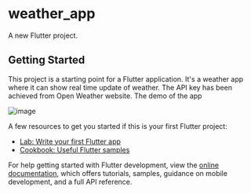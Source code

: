 # weather_app

A new Flutter project.

## Getting Started

This project is a starting point for a Flutter application. It's a weather app where it can show real time update of weather. The API key has been achieved from Open Weather website. The demo of the app 

![image](https://github.com/user-attachments/assets/a76067e2-91f0-4c95-8a5e-0868b1f15064)


A few resources to get you started if this is your first Flutter project:

- [Lab: Write your first Flutter app](https://docs.flutter.dev/get-started/codelab)
- [Cookbook: Useful Flutter samples](https://docs.flutter.dev/cookbook)

For help getting started with Flutter development, view the
[online documentation](https://docs.flutter.dev/), which offers tutorials,
samples, guidance on mobile development, and a full API reference.
